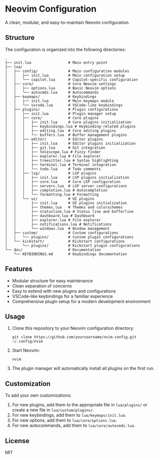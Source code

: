 # Neovim Configuration

A clean, modular, and easy-to-maintain Neovim configuration.

## Structure

The configuration is organized into the following directories:

```
.
├── init.lua                 # Main entry point
├── lua/
│   ├── config/              # Main configuration modules
│   │   ├── init.lua         # Main configuration setup
│   │   └── copilot.lua      # Copilot-specific configuration
│   ├── core/                # Core Neovim settings
│   │   ├── options.lua      # Basic Neovim options
│   │   └── autocmds.lua     # Autocommands
│   ├── keymaps/             # Keybindings
│   │   ├── init.lua         # Main keymaps module
│   │   └── vscode.lua       # VSCode-like keybindings
│   ├── plugins/             # Plugin configurations
│   │   ├── init.lua         # Plugin manager setup
│   │   ├── core/            # Core plugins
│   │   │   ├── init.lua     # Core plugins initialization
│   │   │   ├── keybindings.lua # Keybinding-related plugins
│   │   │   ├── editing.lua  # Core editing plugins
│   │   │   └── buffers.lua  # Buffer management plugins
│   │   ├── editor/          # Editor plugins
│   │   │   ├── init.lua     # Editor plugins initialization
│   │   │   ├── git.lua      # Git integration
│   │   │   ├── telescope.lua # Fuzzy finder
│   │   │   ├── explorer.lua # File explorer
│   │   │   ├── treesitter.lua # Syntax highlighting
│   │   │   ├── terminal.lua # Terminal integration
│   │   │   └── todo.lua     # Todo comments
│   │   ├── lsp/             # LSP plugins
│   │   │   ├── init.lua     # LSP plugins initialization
│   │   │   ├── core.lua     # Core LSP configuration
│   │   │   ├── servers.lua  # LSP server configurations
│   │   │   ├── completion.lua # Autocompletion
│   │   │   └── formatting.lua # Formatting
│   │   └── ui/              # UI plugins
│   │       ├── init.lua     # UI plugins initialization
│   │       ├── themes.lua   # Themes and colorschemes
│   │       ├── statusline.lua # Status line and bufferline
│   │       ├── dashboard.lua # Dashboard
│   │       ├── explorer.lua # File explorer
│   │       ├── notifications.lua # Notifications
│   │       └── windows.lua  # Window management
│   ├── custom/              # Custom configurations
│   │   └── plugins/         # Custom plugin configurations
│   └── kickstart/           # Kickstart configurations
│       └── plugins/         # Kickstart plugin configurations
└── doc/                     # Documentation
    └── KEYBINDINGS.md       # Keybindings documentation
```

## Features

- Modular structure for easy maintenance
- Clean separation of concerns
- Easy to extend with new plugins and configurations
- VSCode-like keybindings for a familiar experience
- Comprehensive plugin setup for a modern development environment

## Usage

1. Clone this repository to your Neovim configuration directory:

   ```
   git clone https://github.com/yourusername/nvim-config.git ~/.config/nvim
   ```

2. Start Neovim:

   ```
   nvim
   ```

3. The plugin manager will automatically install all plugins on the first run.

## Customization

To add your own customizations:

1. For new plugins, add them to the appropriate file in `lua/plugins/` or create a new file in `lua/custom/plugins/`.
2. For new keybindings, add them to `lua/keymaps/init.lua`.
3. For new options, add them to `lua/core/options.lua`.
4. For new autocommands, add them to `lua/core/autocmds.lua`.

## License

MIT
